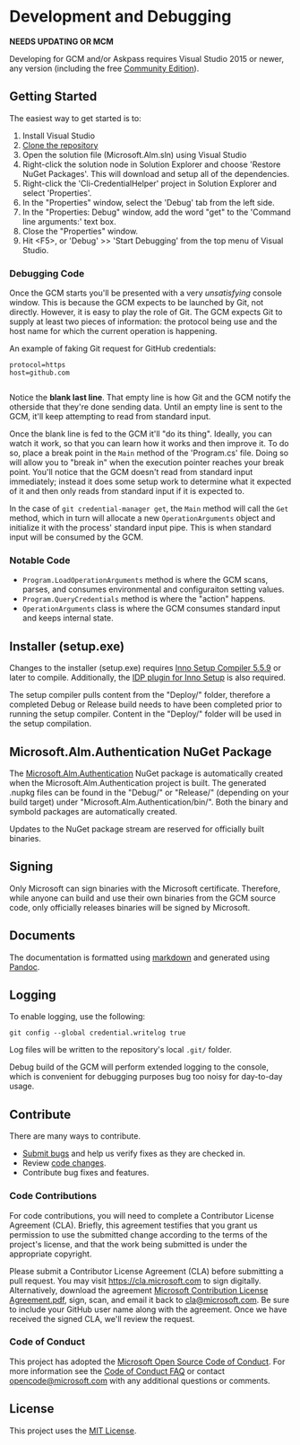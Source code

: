 # Development and Debugging

**__NEEDS UPDATING OR MCM__**

Developing for GCM and/or Askpass requires Visual Studio 2015 or newer, any version (including the free [Community Edition](https://www.visualstudio.com/products/visual-studio-community-vs)).

## Getting Started

The easiest way to get started is to:

 1. Install Visual Studio
 2. [Clone the repository](https://github.com/Microsoft/Git-Credential-Manager-for-Windows.git)
 3. Open the solution file (Microsoft.Alm.sln) using Visual Studio
 4. Right-click the solution node in Solution Explorer and choose 'Restore NuGet Packages'. This will download and setup all of the dependencies.
 5. Right-click the 'Cli-CredentialHelper' project in Solution Explorer and select 'Properties'.
 6. In the "Properties" window, select the 'Debug' tab from the left side.
 7. In the "Properties: Debug" window, add the word "get" to the 'Command line arguments:' text box.
 8. Close the "Properties" window.
 5. Hit \<F5\>, or 'Debug' \>\> 'Start Debugging' from the top menu of Visual Studio.

### Debugging Code

Once the GCM starts you'll be presented with a very *unsatisfying* console window. This is because the GCM expects to be launched by Git, not directly. However, it is easy to play the role of Git. The GCM expects Git to supply at least two pieces of information: the protocol being use and the host name for which the current operation is happening.

An example of faking Git request for GitHub credentials:

```
protocol=https
host=github.com
  
```

Notice the **blank last line**. That empty line is how Git and the GCM notify the otherside that they're done sending data. Until an empty line is sent to the GCM, it'll keep attempting to read from standard input.

Once the blank line is fed to the GCM it'll "do its thing". Ideally, you can watch it work, so that you can learn how it works and then improve it. To do so, place a break point in the `Main` method of the 'Program.cs' file. Doing so will allow you to "break in" when the execution pointer reaches your break point. You'll notice that the GCM doesn't read from standard input immediately; instead it does some setup work to determine what it expected of it and then only reads from standard input if it is expected to.

In the case of `git credential-manager get`, the `Main` method will call the `Get` method, which in turn will allocate a new `OperationArguments` object and initialize it with the process' standard input pipe. This is when standard input will be consumed by the GCM.

### Notable Code

* `Program.LoadOperationArguments` method is where the GCM scans, parses, and consumes environmental and configuraiton setting values.
* `Program.QueryCredentials` method is where the "action" happens.
* `OperationArguments` class is where the GCM consumes standard input and keeps internal state.

## Installer (setup.exe)

Changes to the installer (setup.exe) requires [Inno Setup Compiler 5.5.9](http://www.jrsoftware.org/isinfo.php) or later to compile. Additionally, the [IDP plugin for Inno Setup](https://mitrichsoftware.wordpress.com/inno-setup-tools/inno-download-plugin/) is also required.

The setup compiler pulls content from the "Deploy/" folder, therefore a completed Debug or Release build needs to have been completed prior to running the setup compiler. Content in the "Deploy/" folder will be used in the setup compilation.

## Microsoft.Alm.Authentication NuGet Package

The [Microsoft.Alm.Authentication](https://www.nuget.org/packages/Microsoft.Alm.Authentication/) NuGet package is automatically created when the Microsoft.Alm.Authentication project is built. The generated .nupkg files can be found in the "Debug/" or "Release/" (depending on your build target) under "Microsoft.Alm.Authentication/bin/". Both the binary and symbold packages are automatically created.

Updates to the NuGet package stream are reserved for officially built binaries.

## Signing

Only Microsoft can sign binaries with the Microsoft certificate. Therefore, while anyone can build and use their own binaries from the GCM source code, only officially releases binaries will be signed by Microsoft.

## Documents

The documentation is formatted using [markdown](https://daringfireball.net/projects/markdown/syntax) and generated using [Pandoc](http://pandoc.org/).

## Logging

To enable logging, use the following:

    git config --global credential.writelog true

Log files will be written to the repository's local `.git/` folder.

Debug build of the GCM will perform extended logging to the console, which is convenient for debugging purposes bug too noisy for day-to-day usage.

## Contribute

There are many ways to contribute.

* [Submit bugs](https://github.com/Microsoft/Git-Credential-Manager-for-Windows/issues) and help us verify fixes as they are checked in.
* Review [code changes](https://github.com/Microsoft/Git-Credential-Manager-for-Windows/pulls).
* Contribute bug fixes and features.

### Code Contributions

For code contributions, you will need to complete a Contributor License Agreement (CLA). Briefly, this agreement testifies that you grant us permission to use the submitted change according to the terms of the project's license, and that the work being submitted is under the appropriate copyright.

Please submit a Contributor License Agreement (CLA) before submitting a pull request. You may visit <https://cla.microsoft.com> to sign digitally. Alternatively, download the agreement [Microsoft Contribution License Agreement.pdf](https://cla.microsoft.com/cladoc/microsoft-contribution-license-agreement.pdf), sign, scan, and email it back to <cla@microsoft.com>. Be sure to include your GitHub user name along with the agreement. Once we have received the signed CLA, we'll review the request.

### Code of Conduct

This project has adopted the [Microsoft Open Source Code of Conduct](https://opensource.microsoft.com/codeofconduct/). For more information see the [Code of Conduct FAQ](https://opensource.microsoft.com/codeofconduct/faq/) or contact <opencode@microsoft.com> with any additional questions or comments.

## License

This project uses the [MIT License](https://github.com/Microsoft/Git-Credential-Manager-for-Windows/blob/master/LICENSE.txt).
